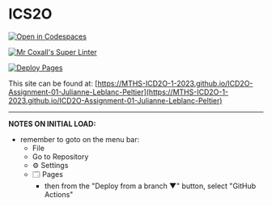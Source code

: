 # ICS2O

[![Open in Codespaces](https://classroom.github.com/assets/launch-codespace-7f7980b617ed060a017424585567c406b6ee15c891e84e1186181d67ecf80aa0.svg)](https://classroom.github.com/open-in-codespaces?assignment_repo_id=13901818)

[![Mr Coxall's Super Linter](https://github.com/MTHS-ICD2O-1-2023/ICD2O-Assignment-01-Julianne-Leblanc-Peltier/workflows/Mr%20Coxall's%20Super%20Linter/badge.svg)](https://github.com/MTHS-ICD2O-1-2023/ICD2O-Assignment-01-Julianne-Leblanc-Peltier/actions)

[![Deploy Pages](https://github.com/MTHS-ICD2O-1-2023/ICD2O-Assignment-01-Julianne-Leblanc-Peltier/workflows/Deploy%20Pages/badge.svg)](https://github.com/MTHS-ICD2O-1-2023/ICD2O-Assignment-01-Julianne-Leblanc-Peltier/actions)

This site can be found at: [https://MTHS-ICD2O-1-2023.github.io/ICD2O-Assignment-01-Julianne-Leblanc-Peltier](https://MTHS-ICD2O-1-2023.github.io/ICD2O-Assignment-01-Julianne-Leblanc-Peltier)

---

**NOTES ON INITIAL LOAD:**
- remember to goto on the menu bar:
  - File
  - Go to Repository
  - ⚙ Settings
  - 🗔 Pages
    - then from the "Deploy from a branch ▼" button, select "GitHub Actions"
